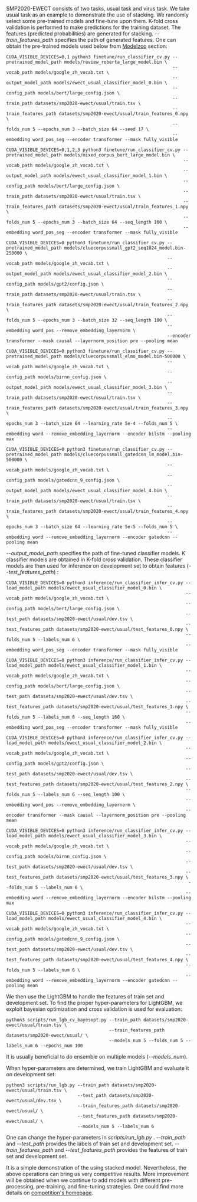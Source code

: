 SMP2020-EWECT consists of two tasks, usual task and virus task. We take usual task as an example to demonstrate the use of stacking. We randomly select some pre-trained models and fine-tune upon them. K-fold cross validation is performed to make predictions for the training dataset. The features (predicted probabilities) are generated for stacking. *--train_features_path* specifies the path of generated features. One can obtain the pre-trained models used below from [Modelzoo](https://github.com/dbiir/UER-py/wiki/Modelzoo) section:
```
CUDA_VISIBLE_DEVICES=0,1 python3 finetune/run_classifier_cv.py --pretrained_model_path models/review_roberta_large_model.bin \
                                                               --vocab_path models/google_zh_vocab.txt \
                                                               --output_model_path models/ewect_usual_classifier_model_0.bin \
                                                               --config_path models/bert/large_config.json \
                                                               --train_path datasets/smp2020-ewect/usual/train.tsv \
                                                               --train_features_path datasets/smp2020-ewect/usual/train_features_0.npy \
                                                               --folds_num 5 --epochs_num 3 --batch_size 64 --seed 17 \
                                                               --embedding word_pos_seg --encoder transformer --mask fully_visible

CUDA_VISIBLE_DEVICES=0,1,2,3 python3 finetune/run_classifier_cv.py --pretrained_model_path models/mixed_corpus_bert_large_model.bin \
                                                                   --vocab_path models/google_zh_vocab.txt \
                                                                   --output_model_path models/ewect_usual_classifier_model_1.bin \
                                                                   --config_path models/bert/large_config.json \
                                                                   --train_path datasets/smp2020-ewect/usual/train.tsv \
                                                                   --train_features_path datasets/smp2020-ewect/usual/train_features_1.npy \
                                                                   --folds_num 5 --epochs_num 3 --batch_size 64 --seq_length 160 \
                                                                   --embedding word_pos_seg --encoder transformer --mask fully_visible

CUDA_VISIBLE_DEVICES=0 python3 finetune/run_classifier_cv.py --pretrained_model_path models/cluecorpussmall_gpt2_seq1024_model.bin-250000 \
                                                             --vocab_path models/google_zh_vocab.txt \
                                                             --output_model_path models/ewect_usual_classifier_model_2.bin \
                                                             --config_path models/gpt2/config.json \
                                                             --train_path datasets/smp2020-ewect/usual/train.tsv \
                                                             --train_features_path datasets/smp2020-ewect/usual/train_features_2.npy \
                                                             --folds_num 5 --epochs_num 3 --batch_size 32 --seq_length 100 \
                                                             --embedding word_pos --remove_embedding_layernorm \
                                                             --encoder transformer --mask causal --layernorm_position pre --pooling mean

CUDA_VISIBLE_DEVICES=0 python3 finetune/run_classifier_cv.py --pretrained_model_path models/cluecorpussmall_elmo_model.bin-500000 \
                                                             --vocab_path models/google_zh_vocab.txt \
                                                             --config_path models/birnn_config.json \
                                                             --output_model_path models/ewect_usual_classifier_model_3.bin \
                                                             --train_path datasets/smp2020-ewect/usual/train.tsv \
                                                             --train_features_path datasets/smp2020-ewect/usual/train_features_3.npy \
                                                             --epochs_num 3 --batch_size 64 --learning_rate 5e-4 --folds_num 5 \
                                                             --embedding word --remove_embedding_layernorm --encoder bilstm --pooling max

CUDA_VISIBLE_DEVICES=0 python3 finetune/run_classifier_cv.py --pretrained_model_path models/cluecorpussmall_gatedcnn_lm_model.bin-500000 \
                                                             --vocab_path models/google_zh_vocab.txt \
                                                             --config_path models/gatedcnn_9_config.json \
                                                             --output_model_path models/ewect_usual_classifier_model_4.bin \
                                                             --train_path datasets/smp2020-ewect/usual/train.tsv \
                                                             --train_features_path datasets/smp2020-ewect/usual/train_features_4.npy \
                                                             --epochs_num 3 --batch_size 64 --learning_rate 5e-5 --folds_num 5 \
                                                             --embedding word --remove_embedding_layernorm --encoder gatedcnn --pooling mean
```
*--output_model_path* specifies the path of fine-tuned classifier models. K classifier models are obtained in K-fold cross validation. These classifier models are then used for inference on development set to obtain features (*--test_features_path*) :
```
CUDA_VISIBLE_DEVICES=0 python3 inference/run_classifier_infer_cv.py --load_model_path models/ewect_usual_classifier_model_0.bin \
                                                                    --vocab_path models/google_zh_vocab.txt \
                                                                    --config_path models/bert/large_config.json \
                                                                    --test_path datasets/smp2020-ewect/usual/dev.tsv \
                                                                    --test_features_path datasets/smp2020-ewect/usual/test_features_0.npy \
                                                                    --folds_num 5 --labels_num 6 \
                                                                    --embedding word_pos_seg --encoder transformer --mask fully_visible

CUDA_VISIBLE_DEVICES=0 python3 inference/run_classifier_infer_cv.py --load_model_path models/ewect_usual_classifier_model_1.bin \
                                                                    --vocab_path models/google_zh_vocab.txt \
                                                                    --config_path models/bert/large_config.json \
                                                                    --test_path datasets/smp2020-ewect/usual/dev.tsv \
                                                                    --test_features_path datasets/smp2020-ewect/usual/test_features_1.npy \
                                                                    --folds_num 5 --labels_num 6 --seq_length 160 \
                                                                    --embedding word_pos_seg --encoder transformer --mask fully_visible

CUDA_VISIBLE_DEVICES=0 python3 inference/run_classifier_infer_cv.py --load_model_path models/ewect_usual_classifier_model_2.bin \
                                                                    --vocab_path models/google_zh_vocab.txt \
                                                                    --config_path models/gpt2/config.json \
                                                                    --test_path datasets/smp2020-ewect/usual/dev.tsv \
                                                                    --test_features_path datasets/smp2020-ewect/usual/test_features_2.npy \
                                                                    --folds_num 5 --labels_num 6 --seq_length 100 \
                                                                    --embedding word_pos --remove_embedding_layernorm \
                                                                    --encoder transformer --mask causal --layernorm_position pre --pooling mean

CUDA_VISIBLE_DEVICES=0 python3 inference/run_classifier_infer_cv.py --load_model_path models/ewect_usual_classifier_model_3.bin \
                                                                    --vocab_path models/google_zh_vocab.txt \
                                                                    --config_path models/birnn_config.json \
                                                                    --test_path datasets/smp2020-ewect/usual/dev.tsv \
                                                                    --test_features_path datasets/smp2020-ewect/usual/test_features_3.npy \
                                                                     --folds_num 5 --labels_num 6 \
                                                                    --embedding word --remove_embedding_layernorm --encoder bilstm --pooling max

CUDA_VISIBLE_DEVICES=0 python3 inference/run_classifier_infer_cv.py --load_model_path models/ewect_usual_classifier_model_4.bin \
                                                                    --vocab_path models/google_zh_vocab.txt \
                                                                    --config_path models/gatedcnn_9_config.json \
                                                                    --test_path datasets/smp2020-ewect/usual/dev.tsv \
                                                                    --test_features_path datasets/smp2020-ewect/usual/test_features_4.npy \
                                                                    --folds_num 5 --labels_num 6 \
                                                                    --embedding word --remove_embedding_layernorm --encoder gatedcnn --pooling mean
```

We then use the LightGBM to handle the features of train set and development set. To find the proper hyper-parameters for LightGBM, we exploit bayesian optimization and cross validation is used for evaluation:
```
python3 scripts/run_lgb_cv_bayesopt.py --train_path datasets/smp2020-ewect/usual/train.tsv \
                                       --train_features_path datasets/smp2020-ewect/usual/ \
                                       --models_num 5 --folds_num 5 --labels_num 6 --epochs_num 100
```
It is usually beneficial to do ensemble on multiple models (*--models_num*).

When hyper-parameters are determined, we train LightGBM and evaluate it on development set:
```
python3 scripts/run_lgb.py --train_path datasets/smp2020-ewect/usual/train.tsv \
                           --test_path datasets/smp2020-ewect/usual/dev.tsv \
                           --train_features_path datasets/smp2020-ewect/usual/ \
                           --test_features_path datasets/smp2020-ewect/usual/ \
                           --models_num 5 --labels_num 6
```
One can change the hyper-parameters in *scripts/run_lgb.py* . *--train_path* and *--test_path* provides the labels of train set and development set. *--train_features_path* and *--test_features_path* provides the features of train set and development set.

It is a simple demonstration of the using stacked model. Nevertheless, the above operations can bring us very competitive results. More improvement will be obtained when we continue to add models with different pre-processing, pre-training, and fine-tuning strategies. One could find more details on [competition's homepage](http://39.97.118.137/).
